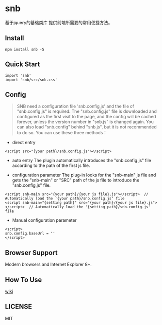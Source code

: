 # snb

基于jquery的基础类库 提供前端所需要的常用便捷方法。

## Install
```
npm install snb -S
```

## Quick Start
```
import 'snb'
import 'snb/src/snb.css'
```

## Config
> SNB need a configuration file 'snb.config.js' and the file of "snb.config.js" is required.
> The "snb.config.js" file is downloaded and configured as the first visit to the page, and the config will be cached forever, unless the version number in "snb.js" is changed again. You can also load "snb.config" behind "snb.js", but it is not recommended to do so.
You can use these three methods：
* direct entry
```
<script src="{your path}/snb.config.js"></script>
```

* auto entry
The plugin automatically introduces the "snb.config.js" file according to the path of the first js file.

* configuration parameter
The plug-in looks for the "snb-main" js file and gets the "snb-main" or "SRC" path of the js file to introduce the "snb.config.js" file.
```
<script snb-main src="{your path}/{your js file}.js"></script>  // Automatically load the '{your path}/snb.config.js' file
<script snb-main="{setting path}" src="{your path}/{your js file}.js"></script>  // Automatically load the '{setting path}/snb.config.js' file
```

* Manual configuration parameter
```
<script>
snb.config.baseUrl = ''
</script>
```

## Browser Support
Modern browsers and Internet Explorer 8+.

## How To Use
[wiki](https://github.com/cherislive/snb/wiki?_blank)

## LICENSE

MIT